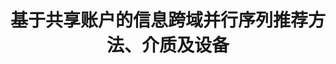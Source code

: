 ---
layout: page
title: 基于共享账户的信息跨域并行序列推荐方法、介质及设备
description: CN110032684B
img:
importance: 7
category: 
---